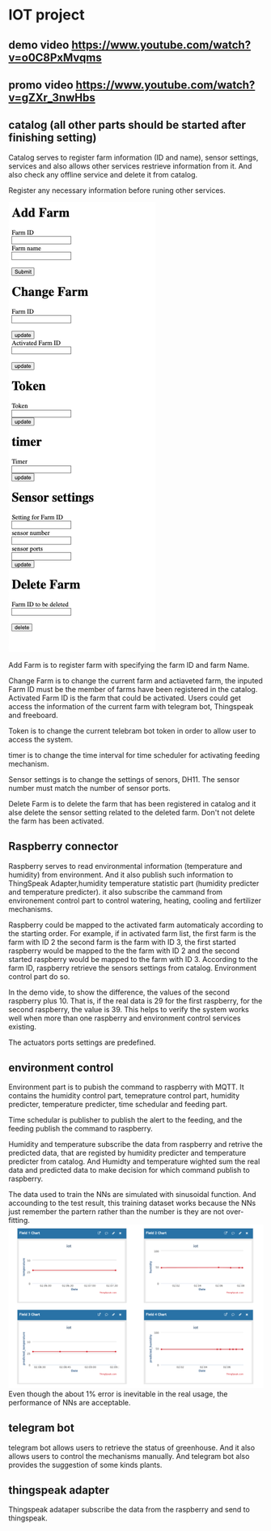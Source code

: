 # IOT project

## demo video https://www.youtube.com/watch?v=o0C8PxMvqms
## promo video https://www.youtube.com/watch?v=gZXr_3nwHbs

## catalog (all other parts should be started after finishing setting)

Catalog serves to register farm information (ID and name), sensor settings, services and also allows other services restrieve information from it. And also check any offline service and delete it from catalog.

Register any necessary information before runing other services.

![img](./catalog.png)

Add Farm is to register farm with specifying the farm ID and farm Name.

Change Farm is to change the current farm and actiaveted farm, the inputed Farm ID must be the member of farms have been registered in the catalog. Activated Farm ID is the farm that could be activated. Users could get access the information of the current farm with telegram bot, Thingspeak and freeboard.

Token is to change the current telebram bot token in order to allow user to access the system. 

timer is to change the time interval for time scheduler for activating feeding mechanism.

Sensor settings is to change the settings of senors, DH11. The sensor number must match the number of sensor ports.

Delete Farm is to delete the farm that has been registered in catalog and it alse delete the sensor setting related to the deleted farm. Don't not delete the farm has been activated.

## Raspberry connector
Raspberry serves to read environmental information (temperature and humidity) from environment. And it also publish such information to ThingSpeak Adapter,humidity temperature statistic part (humidity predicter and temperature predicter). it also subscribe the cammand from environement control part to control watering, heating, cooling and fertilizer mechanisms.

Raspberry could be mapped to the activated farm automaticaly according to the starting order. For example, if in activated farm list, the first farm is the farm with ID 2 the second farm is the farm with ID 3, the first started raspberry would be mapped to the the farm with ID 2 and the second started raspberry would be mapped to the farm with ID 3. According to the farm ID, raspberry retrieve the sensors settings from catalog. Environment control part do so. 

In the demo vide, to show the difference, the values of the second raspberry plus 10. That is, if the real data is 29 for the first raspberry, for the second raspberry, the value is 39. This helps to verify the system works well when more than one raspberry and environment control services existing.

The actuators ports settings are predefined.

## environment control

Environment part is to pubish the command to raspberry with MQTT. It contains the humidity control part, temeprature control part, humidity predicter, temperature predicter, time schedular and feeding part.

Time schedular is publisher to publish the alert to the feeding, and the feeding publish the command to raspberry. 

Humidity and temperature subscribe the data from raspberry and retrive the predicted data, that are registed by humidity predicter and temperature predicter from catalog. And Humidty and temperature wighted sum the real data and predicted data to make decision for which command publish to raspberry.

The data used to train the NNs are simulated with sinusoidal function. And accounding to the test result, this training dataset works because the NNs just remember the partern rather than the number is they are not over-fitting. 
![img](./results.png)
Even though the about 1% error is inevitable in the real usage, the performance of NNs are acceptable.

## telegram bot

telegram bot allows users to retrieve the status of greenhouse. And it also allows users to control the mechanisms manually. And telegram bot also provides the suggestion of some kinds plants. 

## thingspeak adapter

Thingspeak adataper subscribe the data from the raspberry and send to thingspeak.
